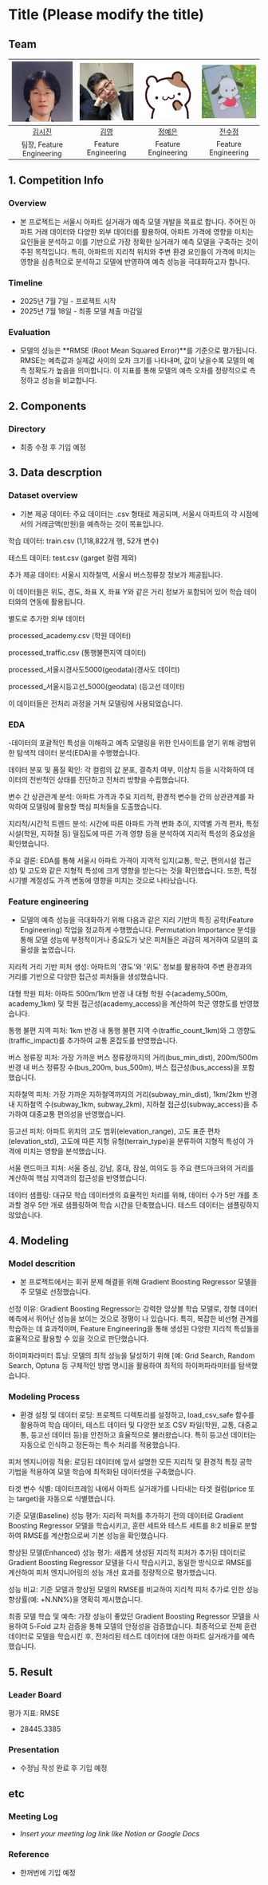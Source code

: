 # Title (Please modify the title)

## Team
   
| <img src="./project1/team_photos/시진님.jpg" alt="김시진사진" width="140px"> | <img src="./project1/team_photos/me.jpg" alt="김영사진" width="140px"> | <img src="./project1/team_photos/예은님.jpg" alt="정예은사진" width="140px"> | <img src="./project1/team_photos/수정님.jpg" alt="전수정사진" width="140px"> |
| :--------------------------------------------------------------: | :--------------------------------------------------------------: | :--------------------------------------------------------------: | :--------------------------------------------------------------: |
| [김시진](https://github.com/kimsijin33) | [김영](https://github.com/kimyoung9689) | [정예은](https://github.com/wjddpdms03) | [전수정](https://github.com/pochacco0603) |
| 팀장, Feature Engineering | Feature Engineering | Feature Engineering | Feature Engineering |





## 1. Competition Info

### Overview

- 본 프로젝트는 서울시 아파트 실거래가 예측 모델 개발을 목표로 합니다. 주어진 아파트 거래 데이터와 다양한 외부 데이터를 활용하여, 아파트 가격에 영향을 미치는 요인들을 분석하고 이를 기반으로 가장 정확한 실거래가 예측 모델을 구축하는 것이 주된 목적입니다. 특히, 아파트의 지리적 위치와 주변 환경 요인들이 가격에 미치는 영향을 심층적으로 분석하고 모델에 반영하여 예측 성능을 극대화하고자 합니다.

### Timeline

- 2025년 7월 7일 - 프로젝트 시작
- 2025년 7월 18일 - 최종 모델 제출 마감일

### Evaluation

- 모델의 성능은 **RMSE (Root Mean Squared Error)**를 기준으로 평가됩니다. RMSE는 예측값과 실제값 사이의 오차 크기를 나타내며, 값이 낮을수록 모델의 예측 정확도가 높음을 의미합니다. 이 지표를 통해 모델의 예측 오차를 정량적으로 측정하고 성능을 비교합니다.



## 2. Components

### Directory

- 최종 수정 후 기입 예정

## 3. Data descrption

### Dataset overview

- 기본 제공 데이터:
주요 데이터는 .csv 형태로 제공되며, 서울시 아파트의 각 시점에서의 거래금액(만원)을 예측하는 것이 목표입니다.

학습 데이터: train.csv (1,118,822개 행, 52개 변수)

테스트 데이터: test.csv (garget 컬럼 제외)      

추가 제공 데이터: 서울시 지하철역, 서울시 버스정류장 정보가 제공됩니다.

이 데이터들은 위도, 경도, 좌표 X, 좌표 Y와 같은 거리 정보가 포함되어 있어 학습 데이터와의 연동에 활용됩니다.


별도로 추가한 외부 데이터

processed_academy.csv (학원 데이터)

processed_traffic.csv (통행불편지역 데이터)

processed_서울시경사도5000(geodata)(경사도 데이터)

processed_서울시등고선_5000(geodata) (등고선 데이터)

이 데이터들은 전처리 과정을 거쳐 모델링에 사용되었습니다.

### EDA

-데이터의 포괄적인 특성을 이해하고 예측 모델링을 위한 인사이트를 얻기 위해 광범위한 탐색적 데이터 분석(EDA)을 수행했습니다.

데이터 분포 및 품질 확인: 각 컬럼의 값 분포, 결측치 여부, 이상치 등을 시각화하여 데이터의 전반적인 상태를 진단하고 전처리 방향을 수립했습니다.

변수 간 상관관계 분석: 아파트 가격과 주요 지리적, 환경적 변수들 간의 상관관계를 파악하여 모델링에 활용할 핵심 피처들을 도출했습니다.

지리적/시간적 트렌드 분석: 시간에 따른 아파트 가격 변화 추이, 지역별 가격 편차, 특정 시설(학원, 지하철 등) 밀집도에 따른 가격 영향 등을 분석하여 지리적 특성의 중요성을 확인했습니다.

주요 결론: EDA를 통해 서울시 아파트 가격이 지역적 입지(교통, 학군, 편의시설 접근성) 및 고도와 같은 지형적 특성에 크게 영향을 받는다는 것을 확인했습니다. 또한, 특정 시기별 계절성도 가격 변동에 영향을 미치는 것으로 나타났습니다.

### Feature engineering

- 모델의 예측 성능을 극대화하기 위해 다음과 같은 지리 기반의 특징 공학(Feature Engineering) 작업을 정교하게 수행했습니다. Permutation Importance 분석을 통해 모델 성능에 부정적이거나 중요도가 낮은 피처들은 과감히 제거하여 모델의 효율성을 높였습니다.

지리적 거리 기반 피처 생성: 아파트의 '경도'와 '위도' 정보를 활용하여 주변 환경과의 거리를 기반으로 다양한 접근성 피처들을 생성했습니다.

대형 학원 피처: 아파트 500m/1km 반경 내 대형 학원 수(academy_500m, academy_1km) 및 학원 접근성(academy_access)을 계산하여 학군 영향도를 반영했습니다.

통행 불편 지역 피처: 1km 반경 내 통행 불편 지역 수(traffic_count_1km)와 그 영향도(traffic_impact)를 추가하여 교통 혼잡도를 반영했습니다.

버스 정류장 피처: 가장 가까운 버스 정류장까지의 거리(bus_min_dist), 200m/500m 반경 내 버스 정류장 수(bus_200m, bus_500m), 버스 접근성(bus_access)을 포함했습니다.

지하철역 피처: 가장 가까운 지하철역까지의 거리(subway_min_dist), 1km/2km 반경 내 지하철역 수(subway_1km, subway_2km), 지하철 접근성(subway_access)을 추가하여 대중교통 편의성을 반영했습니다.

등고선 피처: 아파트 위치의 고도 범위(elevation_range), 고도 표준 편차(elevation_std), 고도에 따른 지형 유형(terrain_type)을 분류하여 지형적 특성이 가격에 미치는 영향을 분석했습니다.

서울 랜드마크 피처: 서울 중심, 강남, 홍대, 잠실, 여의도 등 주요 랜드마크와의 거리를 계산하여 핵심 지역과의 접근성을 반영했습니다.

데이터 샘플링: 대규모 학습 데이터셋의 효율적인 처리를 위해, 데이터 수가 5만 개를 초과할 경우 5만 개로 샘플링하여 학습 시간을 단축했습니다. 테스트 데이터는 샘플링하지 않았습니다.

## 4. Modeling

### Model descrition

- 본 프로젝트에서는 회귀 문제 해결을 위해 Gradient Boosting Regressor 모델을 주 모델로 선정했습니다.

선정 이유: Gradient Boosting Regressor는 강력한 앙상블 학습 모델로, 정형 데이터 예측에서 뛰어난 성능을 보이는 것으로 정평이 나 있습니다. 특히, 복잡한 비선형 관계를 학습하는 데 효과적이며, Feature Engineering을 통해 생성된 다양한 지리적 특성들을 효율적으로 활용할 수 있을 것으로 판단했습니다.

하이퍼파라미터 튜닝: 모델의 최적 성능을 달성하기 위해 [예: Grid Search, Random Search, Optuna 등 구체적인 방법 명시]을 활용하여 최적의 하이퍼파라미터를 탐색했습니다.

### Modeling Process

- 환경 설정 및 데이터 로딩: 프로젝트 디렉토리를 설정하고, load_csv_safe 함수를 활용하여 학습 데이터, 테스트 데이터 및 다양한 보조 CSV 파일(학원, 교통, 대중교통, 등고선 데이터 등)을 안전하고 효율적으로 불러왔습니다. 특히 등고선 데이터는 자동으로 인식하고 정돈하는 특수 처리를 적용했습니다.

피처 엔지니어링 적용: 로딩된 데이터에 앞서 설명한 모든 지리적 및 환경적 특징 공학 기법을 적용하여 모델 학습에 최적화된 데이터셋을 구축했습니다.

타겟 변수 식별: 데이터프레임 내에서 아파트 실거래가를 나타내는 타겟 컬럼(price 또는 target)을 자동으로 식별했습니다.

기준 모델(Baseline) 성능 평가: 지리적 피처를 추가하기 전의 데이터로 Gradient Boosting Regressor 모델을 학습시키고, 훈련 세트와 테스트 세트를 8:2 비율로 분할하여 RMSE를 계산함으로써 기본 성능을 확인했습니다.

향상된 모델(Enhanced) 성능 평가: 새롭게 생성된 지리적 피처가 추가된 데이터로 Gradient Boosting Regressor 모델을 다시 학습시키고, 동일한 방식으로 RMSE를 계산하여 피처 엔지니어링의 성능 개선 효과를 정량적으로 평가했습니다.

성능 비교: 기준 모델과 향상된 모델의 RMSE를 비교하여 지리적 피처 추가로 인한 성능 향상률(예: +N.NN%)을 명확히 제시했습니다.

최종 모델 학습 및 예측: 가장 성능이 좋았던 Gradient Boosting Regressor 모델을 사용하여 5-Fold 교차 검증을 통해 모델의 안정성을 검증했습니다. 최종적으로 전체 훈련 데이터로 모델을 학습시킨 후, 전처리된 테스트 데이터에 대한 아파트 실거래가를 예측했습니다.

## 5. Result

### Leader Board

평가 지표: RMSE
- 28445.3385

### Presentation

- 수정님 작성 완료 후 기입 예정

## etc

### Meeting Log

- _Insert your meeting log link like Notion or Google Docs_

### Reference
- 한꺼번에 기입 예정
